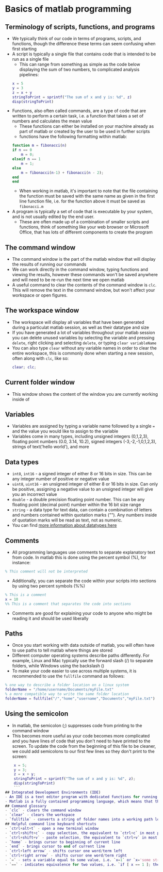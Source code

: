 # Basics of matlab programming
## Terminology of scripts, functions, and programs
- We typically think of our code in terms of programs, scripts, and functions, though the difference these terms can seem confusing when first starting
- A script is typically a single file that contains code that is intended to be run as a single file
    - This can range from something as simple as the code below displaying the sum of two numbers, to complicated analysis pipelines:
    ```Matlab
    x = 5
    y = 3
    z = x + y
    stringToPrint = sprintf("The sum of x and y is: %d", z)
    disp(stringToPrint)
    ```
- Functions, also often called commands, are a type of code that are written to perform a certain task, i.e. a function that takes a set of numbers and calculates the mean value
    - These functions can either be installed on your machine already as part of matlab or created by the user to be used in further scripts
    - functions have the following formatting within matlab:
    ```Matlab
    function m = fibonacci(n)
    if n == 0
        m = 0;
    elseif n == 1
        m = 1;
    else
        m = fibonacci(n-1) + fibonacci(n - 2);
    end
    end
    ```
    - When working in matlab, it's important to note that the file containing the function must be saved with the same name as given in the first line function file, i.e. for the function above it must be saved as `fibonacci.m`
- A program is typically a set of code that is executable by your system, and is not usually edited by the end user. 
    - These are often made up of a combination of smaller scripts and functions, think of something like your web browser or Microsoft Office, that has lots of different components to create the program
## The command window
- The command window is the part of the matlab window that will display the results of running our commands
- We can work directly in the command window, typing functions and viewing the results, however these commands won't be saved anywhere and will need to be re-run the next time we open matlab
- A useful command to clear the contents of the command window is `clc`. This will remove the text in the command window, but won't affect your workspace or open figures.
## The workspace window
- The workspace will display all variables that have been generated during a particulat matlab session, as well as their datatype and size
- If you have generated a lot of variables throughout your matlab session you can delete unused variables by selecting the variable and pressing `delete`, right clicking and selecting `delete`, or typing `clear variableName`
- You can also type `clear` without any variable names in order to clear the entire workspace, this is commonly done when starting a new session, often along with `clc`, like so:
    ```Matlab
    clear; clc;
    ```
## Current folder window
- This window shows the content of the window you are currently working inside of
## Variables
- Variables are assigned by typing a variable name followed by a single `=` and the value you would like to assign to the variable
- Variables come in many types, including unsigned integers (0,1,2,3), floating point numbers (0.0, 3.14, 10.2), signed integers (-3,-2,-1,0,1,2,3), strings of text('hello world'), and more
## Data types
- `int8`, `int16` - a signed integer of either 8 or 16 bits in size. This can be any integer number of positive or negative value
- `uint8`, `uint16` - an unsigned integer of either 8 or 16 bits in size. Can only be positive, assigning a negative value to an unsigned integer will give you an incorrect value
- `double` - a double precision floating point number. This can be any floating point (decimal point) number within the 16 bit size range
- `string` - a data type for text data, can contain a combination of letters and numbers contained within quotation marks (""). Any numbers inside of quotation marks will be read as text, not as numeric.
- You can find [more information about datatypes here](https://www.mathworks.com/help/matlab/data-types.html)
## Comments
- All programming languages use comments to separate explanatory text from code. In matlab this is done using the percent symbol (%), for instance:
```Matlab
% This comment will not be interpreted
```
- Additionally, you can separate the code within your scripts into sections by using two percent symbols (%%)
```Matlab
% This is a comment
x = 10
%% This is a comment that separates the code into sections
```
- Comments are good for explaining your code to anyone who might be reading it and should be used liberally
## Paths
- Once you start working with data outside of matlab, you will often have to use paths to tell matlab where things are stored
- Different computer operating systems describe paths differently. For example, Linux and Mac typically use the forward slash (/) to separate folders, while Windows using the backslash (\)
- To make your code easier to use across multiple systems, it is recommended to use the `fullfile` command as follows:
```Matlab
% one way to describe a folder location on a linux system
folderName = "/home/username/Documents/myFile.txt"
% a more compatible way to write the same folder location
folderName = fullfile("/","home","username","Documents","myFile.txt")
```
## Using the semicolon
- In matlab, the semicolon (;) suppresses code from printing to the command window
- This becomes more useful as your code becomes more complicated and you have lines of code that you don't need to have printed to the screen. To update the code from the beginning of this file to be cleaner, we could add semicolons to our first few lines so they don't print to the screen:
```Matlab
    x = 5;
    y = 3;
    z = x + y;
    stringToPrint = sprintf("The sum of x and y is: %d", z);
    disp(stringToPrint)
    ```
## Integrated Development Environments (IDE)
- An IDE is a text editor program with dedicated functions for running and debugging various programming languages
- Matlab is a fully contained programming language, which means that the program itself acts as an IDE as well as the interpreter, while in other languages such as Python or C++, you might write your code in an IDE and then compile and run your code in a separate program
## Command glossary
- `clc` - clears the command window
- `clear` - clears the workspace
- `fullfile` - converts a string of folder names into a working path location
## Helpful command line keyboard shortcuts
- `ctrl+alt+t` - open a new terminal window
- `ctrl+shift+c` - copy selection, the equivalent to `ctrl+c` in most programs
- `ctrl+shift+v` - paste selection, the equivalent to `ctrl+v` in most programs
- `home` - brings cursor to beginning of current line
- `end` - brings cursor to end of current line
- `ctrl+left arrow` - shifts cursor one word/term left
- `ctrl+right arrow` - shifts cursor one word/term right
- `=` - sets a variable equal to some value, i.e. `x=1` or `x='some string of text'`
- `==` - indicates equivalence for two values, i.e. `if [ x == 1 ]; then do echo "true"; done`